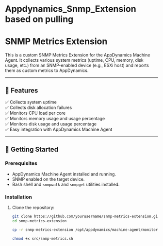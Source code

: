 # Appdynamics_Snmp_Extension based on  pulling  
# SNMP Metrics Extension

This is a custom SNMP Metrics Extension for the AppDynamics Machine Agent. It collects various system metrics (uptime, CPU, memory, disk usage, etc.) from an SNMP-enabled device (e.g., ESXi host) and reports them as custom metrics to AppDynamics.

---

## 📌 Features

✅ Collects system uptime  
✅ Collects disk allocation failures  
✅ Monitors CPU load per core  
✅ Monitors memory usage and usage percentage  
✅ Monitors disk usage and usage percentage  
✅ Easy integration with AppDynamics Machine Agent  

---

## 🚀 Getting Started

### Prerequisites

- AppDynamics Machine Agent installed and running.
- SNMP enabled on the target device.
- Bash shell and `snmpwalk` and `snmpget` utilities installed.

### Installation

1. Clone the repository:

   ```bash
   git clone https://github.com/yourusername/snmp-metrics-extension.git
   cd snmp-metrics-extension

   cp -r snmp-metrics-extension /opt/appdynamics/machine-agent/monitors/

   chmod +x src/snmp-metrics.sh

   
   
